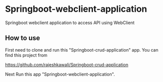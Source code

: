 # Springboot-webclient-application
Springboot webclient application to access API using WebClient 

## How to use
First need to clone and run this "Springboot-crud-application" app. You can find this project from 

https://github.com/rajeshkawali/Springboot-crud-application

Next Run this app "Springboot-webclient-application".